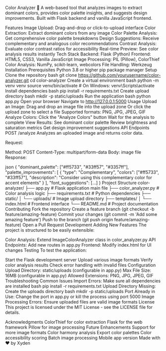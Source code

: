 Color Analyzer 🎨
A web-based tool that analyzes images to extract dominant colors, provides color palette insights, and suggests design improvements. Built with Flask backend and vanilla JavaScript frontend.


Features
Image Upload: Drag-and-drop or click-to-upload interface
Color Extraction: Extract dominant colors from any image
Color Palette Analysis: Get comprehensive color palette breakdowns
Design Suggestions: Receive complementary and analogous color recommendations
Contrast Analysis: Evaluate color contrast ratios for accessibility
Real-time Preview: See color analysis results instantly
Tech Stack
Backend: Flask (Python)
Frontend: HTML5, CSS3, Vanilla JavaScript
Image Processing: PIL (Pillow), ColorThief
Color Analysis: NumPy, scikit-learn, webcolors
File Handling: Werkzeug
Installation
Prerequisites
Python 3.8 or higher
pip package manager
Setup
Clone the repository
bash
git clone https://github.com/yourusername/color-analyzer.git
cd color-analyzer
Create a virtual environment
bash
python -m venv venv
source venv/bin/activate  # On Windows: venv\Scripts\activate
Install dependencies
bash
pip install -r requirements.txt
Create upload directory
bash
mkdir -p static/uploads
Run the application
bash
python app.py
Open your browser Navigate to http://127.0.0.1:5000
Usage
Upload an Image:
Drag and drop an image file into the upload zone
Or click the upload zone to select a file
Supported formats: PNG, JPG, JPEG, GIF
Analyze Colors:
Click the "Analyze Colors" button
Wait for the analysis to complete
View Results:
See dominant color palette
Review brightness and saturation metrics
Get design improvement suggestions
API Endpoints
POST /analyze
Analyzes an uploaded image and returns color data.

Request:

Method: POST
Content-Type: multipart/form-data
Body: image file
Response:

json
{
  "dominant_palette": ["#ff5733", "#33ff57", "#3357ff"],
  "palette_improvements": [
    {
      "type": "Complementary",
      "colors": ["#ff5733", "#33ff57"],
      "description": "Consider using this complementary color for accent elements"
    }
  ],
  "font_suggestions": [...]
}
Project Structure
color-analyzer/
├── app.py                 # Flask application main file
├── color_analyzer.py      # Color analysis logic
├── requirements.txt       # Python dependencies
├── static/
│   └── uploads/          # Image upload directory
├── templates/
│   └── index.html        # Frontend interface
└── README.md            # Project documentation
Contributing
Fork the repository
Create a feature branch (git checkout -b feature/amazing-feature)
Commit your changes (git commit -m 'Add some amazing feature')
Push to the branch (git push origin feature/amazing-feature)
Open a Pull Request
Development
Adding New Features
The project is structured to be easily extensible:

Color Analysis: Extend ImageColorAnalyzer class in color_analyzer.py
API Endpoints: Add new routes in app.py
Frontend: Modify index.html for UI changes
Testing
To test the application:

Start the Flask development server
Upload various image formats
Verify color analysis results
Check error handling with invalid files
Configuration
Upload Directory: static/uploads (configurable in app.py)
Max File Size: 16MB (configurable in app.py)
Allowed Extensions: PNG, JPG, JPEG, GIF
Troubleshooting
Common Issues
Import Errors: Make sure all dependencies are installed
bash
pip install -r requirements.txt
Upload Directory Missing: Create the uploads directory
bash
mkdir -p static/uploads
Port Already in Use: Change the port in app.py or kill the process using port 5000
Image Processing Errors: Ensure uploaded files are valid image formats
License
This project is licensed under the MIT License - see the LICENSE file for details.

Acknowledgments
ColorThief for color extraction
Flask for the web framework
Pillow for image processing
Future Enhancements
 Support for more image formats
 Color harmony analysis
 Export color palettes
 Color accessibility scoring
 Batch image processing
 Mobile app version
Made with ❤️ by Xyden

